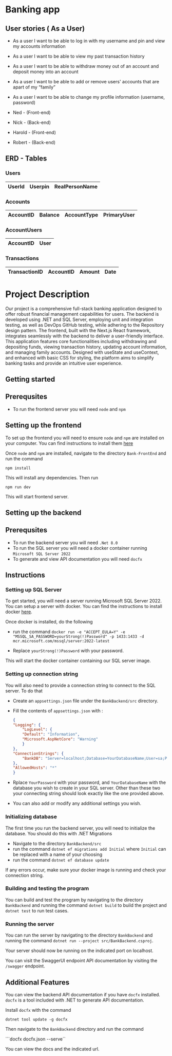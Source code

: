 ###

# Banking app

## User stories ( As a User)
- As a user I want to be able to log in with my username and pin and view my accounts information
- As a user I want to be able to view my past transaction history
- As a user I want to be able to withdraw money out of an account and deposit money into an account
- As a user I want to be able to add or remove users' accounts that are apart of my “family”
- As a user I want to be able to change my profile information (username, password)



- Ned - (Front-end)

- Nick - (Back-end)

- Harold - (Front-end)

- Robert - (Back-end)

## ERD - Tables
### Users 
| UserId | Userpin | RealPersonName |
| --- | --- | --- |

### Accounts
| AccountID | Balance | AccountType | PrimaryUser |
| --- | --- | --- | --- |

### AccountUsers

| AccountID | User |
| --- | --- |


### Transactions 
| TransactionID | AccountID | Amount | Date |
| --- | --- | --- | --- |


# Project Description

Our project is a comprehensive full-stack banking application designed to offer robust financial management capabilities for users. The backend is developed using .NET and SQL Server, employing unit and integration testing, as well as DevOps GitHub testing, while adhering to the Repository design pattern. The frontend, built with the Next.js React framework, integrates seamlessly with the backend to deliver a user-friendly interface. This application features core functionalities including withdrawing and depositing funds, viewing transaction history, updating account information, and managing family accounts. Designed with useState and useContext, and enhanced with basic CSS for styling, the platform aims to simplify banking tasks and provide an intuitive user experience. 

## Getting started

## Prerequsites 
- To run the frontend server you will need `node` and `npm`


## Setting up the frontend
To set up the frontend you will need to ensure `node` and `npm` are installed on your computer. You can find instructions to install them [here](https://docs.npmjs.com/downloading-and-installing-node-js-and-npm)

Once `node` and `npm` are installed, navigate to the directory `Bank-FrontEnd` and run the command

```npm install```

This will install any dependencies. Then run

```npm run dev```

This will start frontend server.


## Setting up the backend

## Prerequsites 
- To run the backend server you will need `.Net 8.0`
- To run the SQL server you will need a docker container running `Microsoft SQL Server 2022`
- To generate and view API documentation you will need `docfx`

## Instructions

### Setting up SQL Server

To get started, you will need a server running Microsoft SQL Server 2022. You can setup a server with docker. You can find the instructions to install docker [here](https://docs.docker.com/engine/install/).

Once docker is installed, do the following

- run the command ` docker run -e "ACCEPT_EULA=Y" -e "MSSQL_SA_PASSWORD=yourStrong(!)Password" -p 1433:1433 -d mcr.microsoft.com/mssql/server:2022-latest `

- Replace `yourStrong(!)Password` with your password. 

This will start the docker container containing our SQL server image.

### Setting up connection string

You will also need to provide a connection string to connect to the SQL server. To do that

- Create an `appsettings.json` file under the `BankBackend/src` directory. 
- Fill the contents of `appsettings.json` with :

    ```json
    {
    "Logging": {
        "LogLevel": {
        "Default": "Information",
        "Microsoft.AspNetCore": "Warning"
        }
    },
    "ConnectionStrings": {
        "BankDB": "Server=localhost;Database=YourDatabaseName;User=sa;Password=YourPassword;TrustServerCertificate=true;"
    },
    "AllowedHosts": "*"
    }
    ```

- Rplace `YourPassword` with your password, and `YourDatabaseName` with the database you wish to create in your SQL server. Other than these two your connecting string should look exactly like the one provided above.
- You can also add or modify any additional settings you wish. 

### Initializing database

The first time you run the backend server, you will need to initialize the database. You should do this with .NET Migrations

- Navigate to the directory `BankBackend/src` 
- run the command `dotnet ef migrations add Initial` where `Initial` can be replaced with a name of your choosing
- run the command `dotnet ef database update`

If any errors occur, make sure your docker image is running and check your connection string. 

### Building and testing the program

You can build and test the program by navigating to the directory `BankBackend` and running the command `dotnet build` to build the project and `dotnet test` to run test cases.

### Running the server

You can run the server by navigating to the directory `BankBackend` and running the command `dotnet run --project src/BankBackend.csproj`.

Your server should now be running on the indicated port on localhost. 

You can visit the SwaggerUI endpoint API documentation by visiting the `/swagger` endpoint.


## Additional Features

You can view the backend API documentation if you have `docfx` installed. `docfx` is a tool included with .NET to generate API documentation.

Install `docfx` with the command 

```dotnet tool update -g docfx```

Then navigate to the `BankBackend` directory and run the command 

```docfx docfx.json --serve``

You can view the docs and the indicated url.